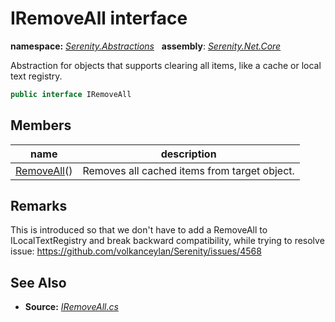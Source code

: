 # IRemoveAll interface
**namespace:** *[Serenity.Abstractions](../README.md#serenity.abstractions-namespace)*   **assembly**: *[Serenity.Net.Core](../README.md)*

Abstraction for objects that supports clearing all items, like a cache or local text registry.

```csharp
public interface IRemoveAll
```

## Members

| name | description |
| --- | --- |
| [RemoveAll](IRemoveAll/RemoveAll.md)() | Removes all cached items from target object. |

## Remarks

This is introduced so that we don't have to add a RemoveAll to ILocalTextRegistry and break backward compatibility, while trying to resolve issue: https://github.com/volkanceylan/Serenity/issues/4568

## See Also

* **Source:** *[IRemoveAll.cs](https://github.com/serenity-is/Serenity/blob/master/src/Serenity.Net.Core/Localization/IRemoveAll.cs)*